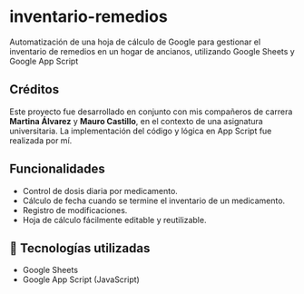 # inventario-remedios
Automatización de una hoja de cálculo de Google para gestionar el inventario de remedios en un hogar de ancianos, utilizando Google Sheets y Google App Script

## Créditos

Este proyecto fue desarrollado en conjunto con mis compañeros de carrera **Martina Álvarez** y **Mauro Castillo**, en el contexto de una asignatura universitaria. La implementación del código y lógica en App Script fue realizada por mí.

## Funcionalidades

- Control de dosis diaria por medicamento.
- Cálculo de fecha cuando se termine el inventario de un medicamento.
- Registro de modificaciones.
- Hoja de cálculo fácilmente editable y reutilizable.

## 🔧 Tecnologías utilizadas

- Google Sheets
- Google App Script (JavaScript)